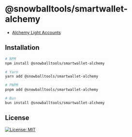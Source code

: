 # @snowballtools/smartwallet-alchemy

- [Alchemy Light Accounts](https://www.alchemy.com/)

## Installation

```zsh
# NPM
npm install @snowballtools/smartwallet-alchemy

# Yarn
yarn add @snowballtools/smartwallet-alchemy

# PNPM
pnpm add @snowballtools/smartwallet-alchemy

# Bun
bun install @snowballtools/smartwallet-alchemy
```

## License

[![License: MIT](https://img.shields.io/badge/License-MIT-yellow.svg)](https://opensource.org/licenses/MIT)
